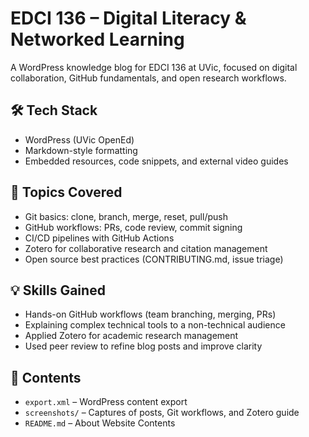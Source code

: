 # EDCI 136 – Digital Literacy & Networked Learning

A WordPress knowledge blog for EDCI 136 at UVic, focused on digital collaboration, GitHub fundamentals, and open research workflows.

## 🛠️ Tech Stack
- WordPress (UVic OpenEd)
- Markdown-style formatting
- Embedded resources, code snippets, and external video guides

## 🧠 Topics Covered
- Git basics: clone, branch, merge, reset, pull/push
- GitHub workflows: PRs, code review, commit signing
- CI/CD pipelines with GitHub Actions
- Zotero for collaborative research and citation management
- Open source best practices (CONTRIBUTING.md, issue triage)

## 💡 Skills Gained
- Hands-on GitHub workflows (team branching, merging, PRs)
- Explaining complex technical tools to a non-technical audience
- Applied Zotero for academic research management
- Used peer review to refine blog posts and improve clarity

## 📁 Contents
- `export.xml` – WordPress content export
- `screenshots/` – Captures of posts, Git workflows, and Zotero guide
- `README.md` – About Website Contents
